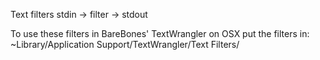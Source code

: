 Text filters stdin -> filter -> stdout

To use these filters in BareBones' TextWrangler on OSX put the filters in: ~Library/Application Support/TextWrangler/Text Filters/
